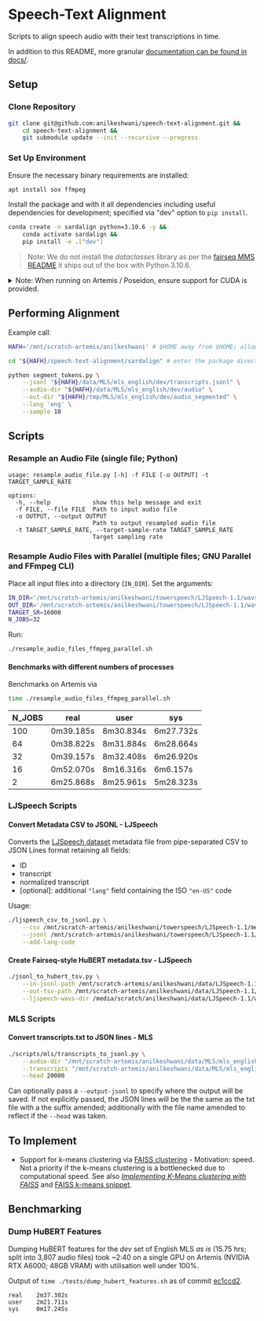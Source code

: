 # Speech-Text Alignment

Scripts to align speech audio with their text transcriptions in time. 

In addition to this README, more granular [documentation can be found in docs/](/docs/).

## Setup

### Clone Repository

```bash
git clone git@github.com:anilkeshwani/speech-text-alignment.git && 
    cd speech-text-alignment &&
    git submodule update --init --recursive --progress
```

### Set Up Environment

Ensure the necessary binary requirements are installed:

```bash
apt install sox ffmpeg
```

Install the package and with it all dependencies including useful dependencies for development; specified via "dev" option to `pip install`.

```bash
conda create -n sardalign python=3.10.6 -y &&
    conda activate sardalign &&
    pip install -e .["dev"]
```

> Note: We do not install the _dataclasses_ library as per the [fairseq MMS README](https://github.com/facebookresearch/fairseq/blob/bedb259bf34a9fc22073c13a1cee23192fa70ef3/examples/mms/data_prep/README.md) it ships out of the box with Python 3.10.6.

<details>
  <summary>Note: When running on Artemis / Poseidon, ensure support for CUDA is provided.</summary>
  
  At the time of writing, NVIDIA / CUDA drivers were:
  - NVIDIA-SMI: 525.89.02
  - Driver Version: 525.89.02
  - CUDA Version: 12.0
  
</details>

## Performing Alignment

Example call:

```bash
HAFH='/mnt/scratch-artemis/anilkeshwani' # $HOME away from $HOME; allows flexible relative paths

cd "${HAFH}/speech-text-alignment/sardalign" # enter the package directory

python segment_tokens.py \
    --jsonl "${HAFH}/data/MLS/mls_english/dev/transcripts.jsonl" \
    --audio-dir "${HAFH}/data/MLS/mls_english/dev/audio" \
    --out-dir "${HAFH}/tmp/MLS/mls_english/dev/audio_segmented" \
    --lang 'eng' \
    --sample 10
```

## Scripts

### Resample an Audio File (single file; Python)

```
usage: resample_audio_file.py [-h] -f FILE [-o OUTPUT] -t TARGET_SAMPLE_RATE

options:
  -h, --help            show this help message and exit
  -f FILE, --file FILE  Path to input audio file
  -o OUTPUT, --output OUTPUT
                        Path to output resampled audio file
  -t TARGET_SAMPLE_RATE, --target-sample-rate TARGET_SAMPLE_RATE
                        Target sampling rate
```

### Resample Audio Files with Parallel (multiple files; GNU Parallel and FFmpeg CLI)

Place all input files into a directory (`IN_DIR`). Set the arguments:

```bash
IN_DIR='/mnt/scratch-artemis/anilkeshwani/towerspeech/LJSpeech-1.1/wavs'
OUT_DIR='/mnt/scratch-artemis/anilkeshwani/towerspeech/LJSpeech-1.1/wavs_16000_7'
TARGET_SR=16000
N_JOBS=32
```

Run:

```bash
./resample_audio_files_ffmpeg_parallel.sh
```

#### Benchmarks with different numbers of processes

Benchmarks on Artemis via

```bash
time ./resample_audio_files_ffmpeg_parallel.sh
```

|N_JOBS|real     |user     |sys      |
|------|---------|---------|---------|
|100   |0m39.185s|8m30.834s|6m27.732s|
|64    |0m38.822s|8m31.884s|6m28.664s|
|32    |0m39.157s|8m32.408s|6m26.920s|
|16    |0m52.070s|8m16.316s|6m6.157s |
|2     |6m25.868s|8m25.961s|5m28.323s|

### LJSpeech Scripts

#### Convert Metadata CSV to JSONL - LJSpeech

Converts the [LJSpeech dataset](https://keithito.com/LJ-Speech-Dataset/) metadata file from pipe-separated CSV to JSON Lines format retaining all fields:

- ID
- transcript
- normalized transcript
- [optional]: additional `"lang"` field containing the ISO `"en-US"` code

Usage:

```bash
./ljspeech_csv_to_jsonl.py \
    --csv /mnt/scratch-artemis/anilkeshwani/towerspeech/LJSpeech-1.1/metadata.csv \
    --jsonl /mnt/scratch-artemis/anilkeshwani/towerspeech/LJSpeech-1.1/metadata.jsonl \
    --add-lang-code
```

#### Create Fairseq-style HuBERT metadata.tsv - LJSpeech

```bash
./jsonl_to_hubert_tsv.py \
    --in-jsonl-path /mnt/scratch-artemis/anilkeshwani/data/LJSpeech-1.1/metadata.jsonl \
    --out-tsv-path /mnt/scratch-artemis/anilkeshwani/data/LJSpeech-1.1/test/metadata.tsv \
    --ljspeech-wavs-dir /media/scratch/anilkeshwani/data/LJSpeech-1.1/wavs_16000
```

### MLS Scripts

#### Convert transcripts.txt to JSON lines - MLS

```bash
./scripts/mls/transcripts_to_jsonl.py \
    --audio-dir "/mnt/scratch-artemis/anilkeshwani/data/MLS/mls_english/train/audio/" \
    --transcripts "/mnt/scratch-artemis/anilkeshwani/data/MLS/mls_english/train/transcripts.txt" \
    --head 20000
```

Can optionally pass a `--output-jsonl` to specify where the output will be saved. If not explicitly passed, the JSON lines will be the the same as the txt file with a the suffix amended; additionally with the file name amended to reflect if the `--head` was taken. 

## To Implement

- Support for k-means clustering via [FAISS clustering](https://github.com/facebookresearch/faiss/wiki/Faiss-building-blocks:-clustering,-PCA,-quantization) - Motivation: speed. Not a priority if the k-means clustering is a bottlenecked due to computational speed. See also [_Implementing K-Means clustering with FAISS_](https://www.kdnuggets.com/2021/01/k-means-faster-lower-error-scikit-learn.html) and [FAISS k-means snippet](/snippets/faiss_kmeans.py).

## Benchmarking

### Dump HuBERT Features

Dumping HuBERT features for the _dev_ set of English MLS _as is_ (15.75 hrs; split into 3,807 audio files) took ~2:40 on a single GPU on Artemis (NVIDIA RTX A6000; 48GB VRAM) with utilisation well under 100%.

Output of `time ./tests/dump_hubert_features.sh` as of commit [ec1ccd2](https://github.com/anilkeshwani/speech-text-alignment/tree/ec1ccd22c41ba776bbcb76f5cb339a371e48fdce).

```
real    2m37.302s
user    2m21.711s
sys     0m17.245s
```

